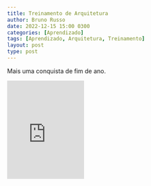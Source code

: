 ```yaml
---
title: Treinamento de Arquitetura
author: Bruno Russo
date: 2022-12-15 15:00 0300
categories: [Aprendizado]
tags: [Aprendizado, Arquitetura, Treinamento]
layout: post
type: post
---
```


Mais uma conquista de fim de ano.

<iframe frameborder="0" scrolling="no" src="http://badges.com.br/share/beb06cefc2800bdb705a0152eaf0513a.php?a=2149&embed=true" width="180" height="230"></iframe>
